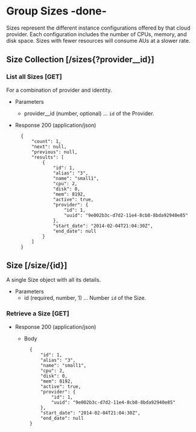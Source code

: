 # Group Sizes -done-
Sizes represent the different instance configurations offered by that cloud provider.  Each configuration includes the
 number of CPUs, memory, and disk space.  Sizes with fewer resources will consume AUs at a slower rate.

## Size Collection [/sizes{?provider__id}]
    
### List all Sizes [GET]
For a combination of provider and identity.

+ Parameters
    + provider__id (number, optional) ... `id` of the Provider.

+ Response 200 (application/json)


        {
            "count": 1,
            "next": null,
            "previous": null,
            "results": [
                {
                    "id": 1,
                    "alias": "3",
                    "name": "small1",
                    "cpu": 2,
                    "disk": 0,
                    "mem": 8192,
                    "active": true,
                    "provider": {
                        "id": 1,
                        "uuid": "9e002b3c-d7d2-11e4-8cb8-8bda92940e85"
                    },
                    "start_date": "2014-02-04T21:04:30Z",
                    "end_date": null
                }
            ]
        }
        
## Size [/size/{id}]
A single Size object with all its details.

+ Parameters
    + id (required, number, 1) ... Number `id` of the Size.

### Retrieve a Size [GET]
+ Response 200 (application/json)

    + Body

            {
                "id": 1,
                "alias": "3",
                "name": "small1",
                "cpu": 2,
                "disk": 0,
                "mem": 8192,
                "active": true,
                "provider": {
                    "id": 1,
                    "uuid": "9e002b3c-d7d2-11e4-8cb8-8bda92940e85"
                },
                "start_date": "2014-02-04T21:04:30Z",
                "end_date": null
            }
